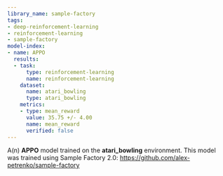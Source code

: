 ```yaml
---
library_name: sample-factory
tags:
- deep-reinforcement-learning
- reinforcement-learning
- sample-factory
model-index:
- name: APPO
  results:
  - task:
      type: reinforcement-learning
      name: reinforcement-learning
    dataset:
      name: atari_bowling
      type: atari_bowling
    metrics:
    - type: mean_reward
      value: 35.75 +/- 4.00
      name: mean_reward
      verified: false
---
```


A(n) **APPO** model trained on the **atari_bowling** environment.
This model was trained using Sample Factory 2.0: https://github.com/alex-petrenko/sample-factory
    